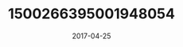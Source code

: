 ---
title: "1500266395001948054"
image: "2017-04-25 06.28.32 1500266395001948054_46248401"
date: "2017-04-25"
type: "photo"
---